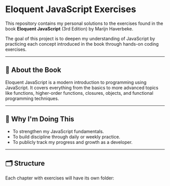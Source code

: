 # Eloquent JavaScript Exercises

This repository contains my personal solutions to the exercises found in the book **Eloquent JavaScript** (3rd Edition) by Marijn Haverbeke.

The goal of this project is to deepen my understanding of JavaScript by practicing each concept introduced in the book through hands-on coding exercises.

---

## 📘 About the Book

Eloquent JavaScript is a modern introduction to programming using JavaScript. It covers everything from the basics to more advanced topics like functions, higher-order functions, closures, objects, and functional programming techniques.

---

## 🧠 Why I'm Doing This

- To strengthen my JavaScript fundamentals.
- To build discipline through daily or weekly practice.
- To publicly track my progress and growth as a developer.

---

## 🗂️ Structure

Each chapter with exercises will have its own folder: